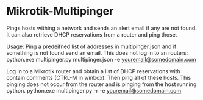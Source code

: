 # Mikrotik-Multipinger
 Pings hosts withing a network and sends an alert email if any are not found. It can also retrieve DHCP reservations from a router and ping those.

Usage:
Ping a predeifned list of addresses in multipinger.json and if something is not found send an email. This does not log in to an routers:
python.exe multipinger.py multipinger.json -e youremail@somedomain.com

Log in to a Mikrotik router and obtain a list of DHCP reservations with contain comments (CTRL-M in winbox). Then ping all of these hosts. This pinging does not occur from the router and is pinging from the host running python.
python.exe multipinger.py -r -e youremail@somedomain.com
